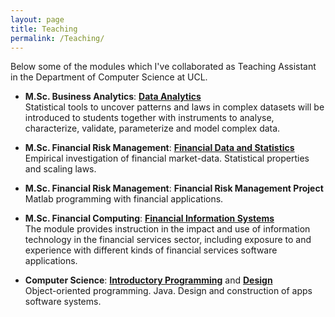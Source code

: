 ```yaml
---
layout: page
title: Teaching
permalink: /Teaching/
---
```


Below some of the modules which I've collaborated as Teaching Assistant in the Department of Computer Science at UCL.

* **M.Sc. Business Analytics**: [**Data Analytics**](http://www.cs.ucl.ac.uk/students/syllabus/msc_financial_risk_management/g011_data_analytics/)<br>
Statistical tools to uncover patterns and laws in complex datasets will be introduced to students together with instruments to analyse, characterize, validate, parameterize and model complex data.

* **M.Sc. Financial Risk Management**: [**Financial Data and Statistics**](http://www.cs.ucl.ac.uk/students/syllabus/msc_financial_risk_management/g001_financial_data_and_statistics/)<br>
Empirical investigation of financial market-data. Statistical properties and scaling laws.

* **M.Sc. Financial Risk Management**: **Financial Risk Management Project**<br>
Matlab programming with financial applications.

* **M.Sc. Financial Computing**: [**Financial Information Systems**](http://www.cs.ucl.ac.uk/students/syllabus/mscsse/gs07_financial_information_systems/)<br>
The module provides instruction in the impact and use of information technology in the financial services sector, including exposure to and experience with different kinds of financial services software applications.

* **Computer Science**: [**Introductory Programming**](http://www.cs.ucl.ac.uk/students/syllabus/msccs/gc01_introductory_programming/) and [**Design**](http://www.cs.ucl.ac.uk/students/syllabus/msccs/gc02_design/)<br>
Object-oriented programming. Java. Design and construction of apps software systems.

